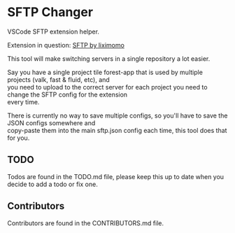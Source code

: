 # SFTP Changer
VSCode SFTP extension helper.

Extension in question: [SFTP by liximomo](https://marketplace.visualstudio.com/items?itemName=liximomo.sftp)

This tool will make switching servers in a single repository a lot easier.  

Say you have a single project tile forest-app that is used by multiple projects  (valk, fast & fluid, etc), and  
you need to upload to the correct server for each project you need to change the SFTP config for the extension  
every time.  

There is currently no way to save multiple configs, so you'll have to save the JSON configs somewhere and  
copy-paste them into the main sftp.json config each time, this tool does that for you.

## TODO
Todos are found in the TODO.md file, please keep this up to date when you decide to add a todo or fix one.

## Contributors
Contributors are found in the CONTRIBUTORS.md file.